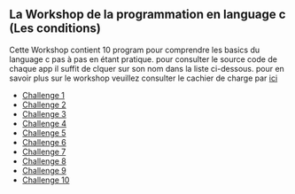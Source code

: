 <h2>La Workshop de la programmation en language c (Les conditions)</h2>

<p>
	Cette Workshop contient 10 program pour comprendre les basics du language c pas à pas en étant pratique.
	pour consulter le source code de chaque app il suffit de clquer sur son nom dans la liste ci-dessous.
	pour en savoir plus sur le workshop veuillez consulter le cachier de charge par <a href="https://github.com/imanegannaoui/Langage-C/blob/main/Conditions.md">ici</a> 
	<ul>
		<li><a href='https://github.com/omarKazoum/c_programming_workshop_les_conditions/tree/main/Challenge%201'>Challenge 1</a> </li>
		<li><a href='https://github.com/omarKazoum/c_programming_workshop_les_conditions/tree/main/Challenge%202'>Challenge 2</a> </li>
		<li><a href='https://github.com/omarKazoum/c_programming_workshop_les_conditions/tree/main/Challenge%203'>Challenge 3</a> </li>
		<li><a href='https://github.com/omarKazoum/c_programming_workshop_les_conditions/tree/main/Challenge%204'>Challenge 4</a> </li>
		<li><a href='https://github.com/omarKazoum/c_programming_workshop_les_conditions/tree/main/Challenge%205'>Challenge 5</a> </li>
		<li><a href='https://github.com/omarKazoum/c_programming_workshop_les_conditions/tree/main/Challenge%206'>Challenge 6</a> </li>
		<li><a href='https://github.com/omarKazoum/c_programming_workshop_les_conditions/tree/main/Challenge%207'>Challenge 7</a> </li>
		<li><a href='https://github.com/omarKazoum/c_programming_workshop_les_conditions/tree/main/Challenge%208'>Challenge 8</a> </li>
		<li><a href='https://github.com/omarKazoum/c_programming_workshop_les_conditions/tree/main/Challenge%209'>Challenge 9</a> </li>
		<li><a href='https://github.com/omarKazoum/c_programming_workshop_les_conditions/tree/main/Challenge%2010'>Challenge 10</a> </li>
	</ul>


</p>
